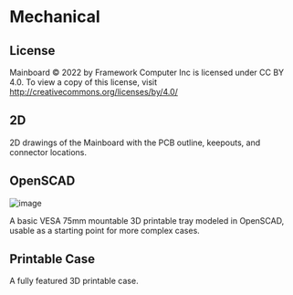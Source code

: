 # Mechanical

## License

Mainboard © 2022 by Framework Computer Inc is licensed under CC BY 4.0.
To view a copy of this license, visit http://creativecommons.org/licenses/by/4.0/

## 2D

2D drawings of the Mainboard with the PCB outline, keepouts, and connector locations.

## OpenSCAD

![image](https://user-images.githubusercontent.com/28994301/161453938-39847147-20d6-41aa-a7db-2ec4cd613374.png)

A basic VESA 75mm mountable 3D printable tray modeled in OpenSCAD, usable as a starting point for more complex cases.

## Printable Case

A fully featured 3D printable case.
